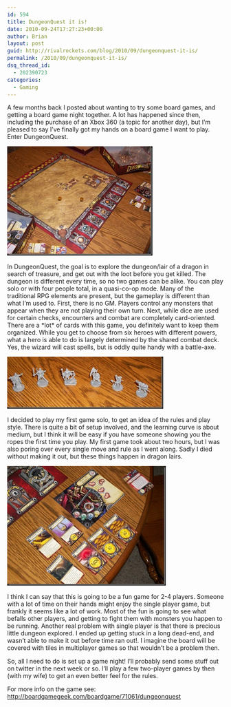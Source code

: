 ```yaml
---
id: 594
title: DungeonQuest it is!
date: 2010-09-24T17:27:23+00:00
author: Brian
layout: post
guid: http://rivalrockets.com/blog/2010/09/dungeonquest-it-is/
permalink: /2010/09/dungeonquest-it-is/
dsq_thread_id:
  - 202390723
categories:
  - Gaming
---
```

A few months back I posted about wanting to try some board games, and getting a board game night together.  A lot has happened since then, including the purchase of an Xbox 360 (a topic for another day), but I’m pleased to say I’ve finally got my hands on a board game I want to play.  Enter DungeonQuest.

[<img style="border-right-width: 0px; border-top-width: 0px; border-bottom-width: 0px; border-left-width: 0px" border="0" alt="board" src="/content/2010/09/board_thumb.jpg" width="338" height="254" />](/content/2010/09/board.jpg)

In DungeonQuest, the goal is to explore the dungeon/lair of a dragon in search of treasure, and get out with the loot before you get killed.   The dungeon is different every time, so no two games can be alike.   You can play solo or with four people total, in a quasi-co-op mode.   Many of the traditional RPG elements are present, but the gameplay is different than what I’m used to.   First, there is no GM.  Players control any monsters that appear when they are not playing their own turn.   Next, while dice are used for certain checks, encounters and combat are completely card-oriented.  There are a \*lot\* of cards with this game, you definitely want to keep them organized.  While you get to choose from six heroes with different powers, what a hero is able to do is largely determined by the shared combat deck.    Yes, the wizard will cast spells, but is oddly quite handy with a battle-axe.  

[<img style="border-right-width: 0px; border-top-width: 0px; border-bottom-width: 0px; border-left-width: 0px" border="0" alt="toons" src="/content/2010/09/toons_thumb.jpg" width="363" height="121" />](/content/2010/09/toons.jpg)

I decided to play my first game solo, to get an idea of the rules and play style.   There is quite a bit of setup involved, and the learning curve is about medium, but I think it will be easy if you have someone showing you the ropes the first time you play.   My first game took about two hours, but I was also poring over every single move and rule as I went along.   Sadly I died without making it out, but these things happen in dragon lairs.   

[<img style="border-right-width: 0px; border-top-width: 0px; border-bottom-width: 0px; border-left-width: 0px" border="0" alt="character" src="/content/2010/09/character_thumb.jpg" width="369" height="278" />](/content/2010/09/character.jpg)

I think I can say that this is going to be a fun game for 2-4 players.   Someone with a lot of time on their hands might enjoy the single player game, but frankly it seems like a lot of work.   Most of the fun is going to see what befalls other players, and getting to fight them with monsters you happen to be running.   Another real problem with single player is that there is precious little dungeon explored.  I ended up getting stuck in a long dead-end, and wasn’t able to make it out before time ran out!.   I imagine the board will be covered with tiles in multiplayer games so that wouldn’t be a problem then.  

So, all I need to do is set up a game night!   I’ll probably send some stuff out on twitter in the next week or so.    I’ll play a few two-player games by then (with my wife) to get an even better feel for the rules.  

For more info on the game see: <http://boardgamegeek.com/boardgame/71061/dungeonquest>